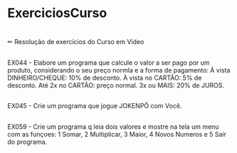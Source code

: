 # **ExerciciosCurso**
#

✏ Resolução de exercícios do Curso em Vídeo

## 
EX044 - Elabore um programa que calcule o valor a ser pago por um produto, considerando o seu preço normla e a forma de pagamento:
À vista DINHEIRO/CHEQUE: 10% de desconto.
À vista no CARTÃO: 5% de desconto.
Até 2x no CARTÃO: preço normal.
3x ou MAIS: 20% de JUROS.
##
EX045 - Crie um programa que jogue JOKENPÔ com Você.
##
EX059 - Crie um programa q leia dois valores e mostre na tela um menu com as funçoes: 1 Somar, 2 Multiplicar, 3 Maior, 4 Novos Numeros e 5 Sair do programa.
##
